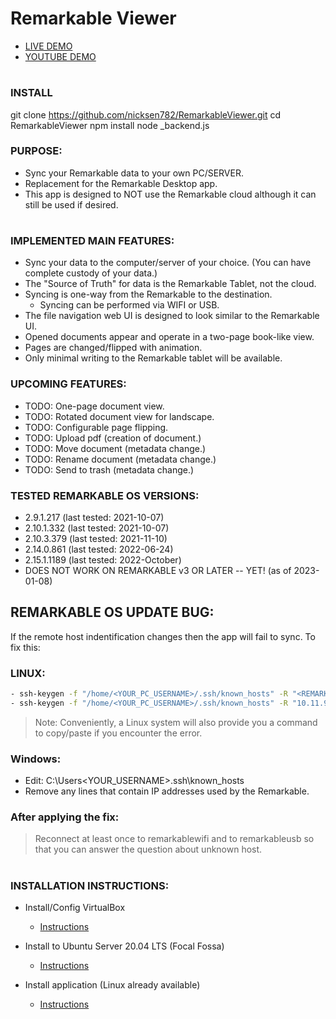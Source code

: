 # Remarkable Viewer

- [LIVE DEMO](http://rmv.nicksen782.net/)
- [YOUTUBE DEMO](https://youtu.be/iWdyE8wdYHM)
#

### INSTALL
git clone https://github.com/nicksen782/RemarkableViewer.git
cd RemarkableViewer
npm install
node _backend.js


### PURPOSE:
- Sync your Remarkable data to your own PC/SERVER.
- Replacement for the Remarkable Desktop app. 
- This app is designed to NOT use the Remarkable cloud although it can still be used if desired.
#


### IMPLEMENTED MAIN FEATURES:
- Sync your data to the computer/server of your choice. (You can have complete custody of your data.)
- The "Source of Truth" for data is the Remarkable Tablet, not the cloud.
- Syncing is one-way from the Remarkable to the destination.
	- Syncing can be performed via WIFI or USB.
- The file navigation web UI is designed to look similar to the Remarkable UI.
- Opened documents appear and operate in a two-page book-like view.
- Pages are changed/flipped with animation.
- Only minimal writing to the Remarkable tablet will be available.


### UPCOMING FEATURES:
- TODO: One-page document view.
- TODO: Rotated document view for landscape.
- TODO: Configurable page flipping.
- TODO: Upload pdf (creation of document.)
- TODO: Move document (metadata change.)
- TODO: Rename document (metadata change.)
- TODO: Send to trash (metadata change.)


### TESTED REMARKABLE OS VERSIONS:
- 2.9.1.217 (last tested: 2021-10-07) 
- 2.10.1.332 (last tested: 2021-10-07) 
- 2.10.3.379 (last tested: 2021-11-10) 
- 2.14.0.861 (last tested: 2022-06-24) 
- 2.15.1.1189 (last tested: 2022-October)
- DOES NOT WORK ON REMARKABLE v3 OR LATER -- YET! (as of 2023-01-08)

## REMARKABLE OS UPDATE BUG:
If the remote host indentification changes then the app will fail to sync.
To fix this:


### LINUX: 
```sh
- ssh-keygen -f "/home/<YOUR_PC_USERNAME>/.ssh/known_hosts" -R "<REMARKABLE_WIFI_IP>"
- ssh-keygen -f "/home/<YOUR_PC_USERNAME>/.ssh/known_hosts" -R "10.11.99.1"
```
> Note: Conveniently, a Linux system will also provide you a command to copy/paste if you encounter the error.

### Windows:
- Edit: C:\Users\<YOUR_USERNAME>\.ssh\known_hosts
- Remove any lines that contain IP addresses used by the Remarkable.

### After applying the fix:
> Reconnect at least once to remarkablewifi and to remarkableusb so that you can answer the question about unknown host. 
#

### INSTALLATION INSTRUCTIONS:
<!-- - Install/Config Docker -->
<!-- - [Instructions](docs/install_docker.md) -->

- Install/Config VirtualBox
	- [Instructions](docs/install_virtualbox.md)

- Install to Ubuntu Server 20.04 LTS (Focal Fossa)
	- [Instructions](docs/install_UbuntuServer_focal_fossa.md)

- Install application (Linux already available)
	- [Instructions](docs/install_application.md)

<!-- - Install to Ubuntu 20 LTS -->
<!-- - [Instructions](docs/install_Ubuntu_focal_fossa.md) -->
#